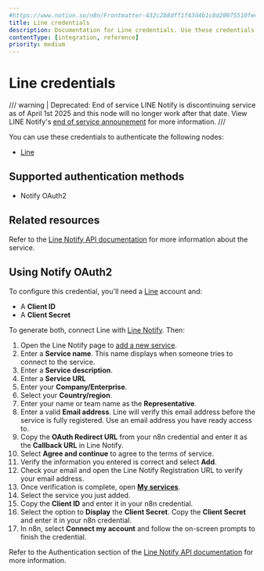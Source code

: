 ```yaml
---
#https://www.notion.so/n8n/Frontmatter-432c2b8dff1f43d4b1c8d20075510fe4
title: Line credentials
description: Documentation for Line credentials. Use these credentials to authenticate the Line node in n8n, a workflow automation platform.
contentType: [integration, reference]
priority: medium
---
```


# Line credentials

<!-- vale off -->
/// warning | Deprecated: End of service
LINE Notify is discontinuing service as of April 1st 2025 and this node will no longer work after that date. View LINE Notify's [end of service announement](https://notify-bot.line.me/closing-announce) for more information.
///
<!-- vale on -->

You can use these credentials to authenticate the following nodes:

- [Line](/integrations/builtin/app-nodes/n8n-nodes-base.line.md)

## Supported authentication methods

- Notify OAuth2

## Related resources

Refer to the [Line Notify API documentation](https://notify-bot.line.me/doc/en/) for more information about the service.

## Using Notify OAuth2

To configure this credential, you'll need a [Line](https://line.me/en/) account and:

- A **Client ID**
- A **Client Secret**

To generate both, connect Line with [Line Notify](https://notify-bot.line.me/en/). Then:

1. Open the Line Notify page to [add a new service](https://notify-bot.line.me/my/services/new).
1. Enter a **Service name**. This name displays when someone tries to connect to the service.
1. Enter a **Service description**.
1. Enter a **Service URL**
1. Enter your **Company/Enterprise**.
1. Select your **Country/region**.
1. Enter your name or team name as the **Representative**.
1. Enter a valid **Email address**. Line will verify this email address before the service is fully registered. Use an email address you have ready access to.
1. Copy the **OAuth Redirect URL** from your n8n credential and enter it as the **Callback URL** in Line Notify.
1. Select **Agree and continue** to agree to the terms of service.
1. Verify the information you entered is correct and select **Add**.
1. Check your email and open the Line Notify Registration URL to verify your email address.
1. Once verification is complete, open [**My services**](https://notify-bot.line.me/my/services/).
1. Select the service you just added.
1. Copy the **Client ID** and enter it in your n8n credential.
1. Select the option to **Display** the **Client Secret**. Copy the **Client Secret** and enter it in your n8n credential.
1. In n8n, select **Connect my account** and follow the on-screen prompts to finish the credential.

Refer to the Authentication section of the [Line Notify API documentation](https://notify-bot.line.me/doc/en/) for more information.
